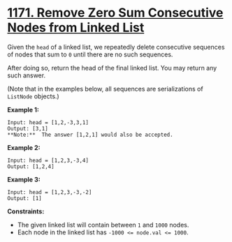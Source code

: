 # [1171. Remove Zero Sum Consecutive Nodes from Linked List](https://leetcode.com/problems/remove-zero-sum-consecutive-nodes-from-linked-list/description/?envType=daily-question&envId=2024-03-12)

Given the `head` of a linked list, we repeatedly delete consecutive sequences of nodes that sum to `0` until there are no such sequences.

After doing so, return the head of the final linked list. You may return any such answer.

(Note that in the examples below, all sequences are serializations of `ListNode` objects.)

**Example 1:**

```
Input: head = [1,2,-3,3,1]
Output: [3,1]
**Note:**  The answer [1,2,1] would also be accepted.
```

**Example 2:**

```
Input: head = [1,2,3,-3,4]
Output: [1,2,4]
```

**Example 3:**

```
Input: head = [1,2,3,-3,-2]
Output: [1]
```

**Constraints:**

-   The given linked list will contain between `1` and `1000` nodes.
-   Each node in the linked list has `-1000 <= node.val <= 1000`.

